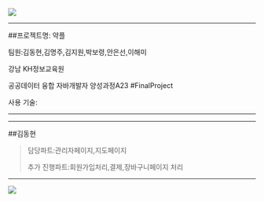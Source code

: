 <img src="https://capsule-render.vercel.app/api?type=wave&color=278b81&height=150&section=header&text=약플&fontSize=70" />

---
##프로젝트명: 약플


팀원:김동현,김명주,김지원,박보령,안은선,이해미


강남 KH정보교육원 


공공데이터 융합 자바개발자 양성과정A23 #FinalProject


사용 기술:


---
---
##김동현


> 담당파트:관리자페이지,지도페이지
>
> 
> 추가 진행파트:회원가입처리,결제,장바구니페이지 처리
>
> 
---


<img src="https://capsule-render.vercel.app/api?type=wave&color=278b81&height=150&section=footer&text=&fontSize=70" />
